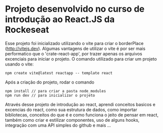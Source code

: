 # Projeto desenvolvido no curso de introdução ao React.JS da Rockeseat

Esse projeto foi inicializado utilizando o vite para criar o borderPlace (http://vitejs.dev). Algumas vantagens de utilizar o vite é por ser mais performatico que o 'crate-react-app', por trazer apenas os arquivos excenciais para iniciar o projeto. O comando utilizado para criar um projeto usando o vite:

    npm create vite@latest reactapp -- template react

Após a criação do projeto, rodar o comando 

    npm install // para criar a pasta node_modules
	npm run dev // para inicializar o projeto

Através desse projeto de introdução ao react, aprendi conceitos basicos e excencias do react, como sua estrutura de dados, como importar bibliotecas, conceitos do que é e como funciona o jeito de pensar em react, também como criar e estilizar componentes, uso de alguns hooks, integração com uma API simples do github e mais ...